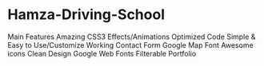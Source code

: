 # Hamza-Driving-School
Main Features  Amazing CSS3 Effects/Animations Optimized Code Simple &amp; Easy to Use/Customize Working Contact Form Google Map Font Awesome icons Clean Design Google Web Fonts Filterable Portfolio
